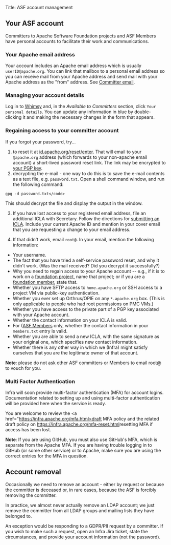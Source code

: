 Title: ASF account management

## Your ASF account

Committers to Apache Software Foundation projects and ASF Members have personal accounts to facilitate their work and communications.

### Your Apache email address

Your account includes an Apache email address which is usually `userID@apache.org`. You can link that mailbox to a personal email address so you can receive mail from your Apache address and send mail with your Apache address as the "from" address. See <a href="https://infra.apache.org/committer-email.html">Committer email</a>.

### Managing your account details

Log in to <a href="https://whimsy.apache.org/" target="_blank">Whimsy</a> and, in the _Available to Committers_ section, click `Your personal details`. You can update any information in blue by double-clicking it and making the necessary changes in the form that appears.

### Regaining access to your committer account 

If you forgot your password, try...

  1. to reset it at <a href="https://id.apache.org/reset/enter" target="_blank">id.apache.org/reset/enter</a>. That will email to
your `@apache.org` address (which forwards to your non-apache email account) a short-lived password reset link. The link may be encrypted to <a href="https://home.apache.org/keys/committer/" target="_blank">your PGP key</a>.
  1. decrypting the e-mail - one way to do this is to save the e-mail contents as a text file, e.g. `password.txt`. Open a shell command window, and run the following command:

```
gpg -d password.txt</code>
```

This should decrypt the file and display the output in the window.

  3. If you have lost access to your registered email address, file an additional ICLA with Secretary. Follow the directions for <a href="https://www.apache.org/licenses/#submitting" target="_blank">submitting an ICLA</a>. Include your current Apache ID and mention in your cover email that you are requesting a change to your email address.

  4. If that didn't work, email `root@`. In your email, mention the following information:
 
  - Your username.
  - The fact that you have tried a self-service password reset, and why it didn't work. (Was the mail received? Did you decrypt it successfully?)
  - Why you need to regain access to your Apache account -- e.g., if it is to work on a <a href="https://www.apache.org/foundation/" target="_blank">foundation project</a>, name that project; or if you are a <a href="https://www.apache.org/foundation/members" target="_blank">foundation member</a>, state that.
  - Whether you have SFTP access to <code>home.apache.org</code> or SSH access to a project VM via public-key authentication.
  - Whether you ever set up Orthrus/OPIE on any `*.apache.org` box. (This is only applicable to people who had root permissions on PMC VMs.)
  - Whether you have access to the private part of a PGP key associated with your Apache account.
  - Whether the contact information on your ICLA is valid.
  - For (<a href="https://www.apache.org/foundation/members" target="_blank">ASF Members</a> only, whether the contact information in your `members.txt` entry is valid.
  - Whether you are able to send a new ICLA, with the same signature as your original one, which specifies new contact information.
  - Whether there is any other way in which we (Infra) might satisfy ourselves that you are the legitimate owner of that account.

**Note**: please do not ask other ASF committers or Members to email root@ to vouch for you.

### Multi Factor Authentication
Infra will soon provide multi-factor authentication (MFA) for account logins. Documentation related to setting up and using multi-factor authentication will be provided here when the service is ready.

You are welcome to review the <a href="https://infra.apache.org/mfa.html>draft MFA policy</a> and the related draft policy on <https://infra.apache.org/mfa-reset.html>resetting MFA if access has been lost</a>.

**Note**: If you are using GitHub, you must also use GitHub's MFA, which is separate from the Apache MFA. If you are having trouble logging in to GitHub (or some other service) or to Apache, make sure you are using the correct entries for the MFA in question.

## Account removal 
Occasionally we need to remove an account - either by request or because the committer is deceased or, in rare cases, because the ASF is forcibly removing the committer. 

In practice, we almost never actually remove an LDAP account; we just remove the committer from all LDAP groups and mailing lists they have belonged to.

An exception would be responding to a GDPR/PII request by a committer. If you wish to make such a request, open an Infra Jira ticket, state the circumstances, and provide your account information (not the password).
